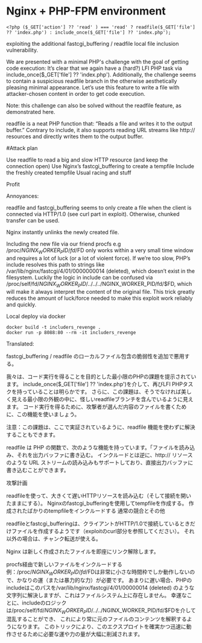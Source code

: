# Nginx + PHP-FPM environment 

```
<?php ($_GET['action'] ?? 'read' ) === 'read' ? readfile($_GET['file'] ?? 'index.php') : include_once($_GET['file'] ?? 'index.php');
```

exploiting the additional fastcgi_buffering / readfile local file inclusion vulnerability.

We are presented with a minimal PHP's challenge with the goal of getting code execution:
It’s clear that we again have a (hard?) LFI PHP task via include_once($_GET['file'] ?? 'index.php').
Additionally, the challenge seems to contain a suspicious readfile branch in the otherwise aesthetically pleasing minimal appearance.
Let’s use this feature to write a file with attacker-chosen content in order to get code execution.

Note: this challenge can also be solved without the readfile feature, as demonstrated here.

readfile is a neat PHP function that: “Reads a file and writes it to the output buffer.”
Contrary to include, it also supports reading URL streams like http:// resources and directly writes them to the output buffer.

#Attack plan

Use readfile to read a big and slow HTTP resource (and keep the connection open)
Use Nginx’s fastcgi_buffering to create a tempfile
Include the freshly created tempfile
Usual racing and stuff
    
Profit

Annoyances:

readfile and fastcgi_buffering seems to only create a file when the client is connected via HTTP/1.0 (see curl part in exploit). 
Otherwise, chunked transfer can be used.

Nginx instantly unlinks the newly created file.

Including the new file via our friend procfs 
e.g /proc/$NGINX_WORKER_PID/fd/$FD only works within a very small time window and requires a lot of luck (or a lot of violent force). 
If we’re too slow, PHP’s include resolves this path to strings like /var/lib/nginx/fastcgi/4/01/0000000014 (deleted), 
which doesn’t exist in the filesystem. Luckily the logic in include can be confused via /proc/self/fd/$NGINX_WORKER_PID/../../../$NGINX_WORKER_PID/fd/$FD,
which will make it always interpret the content of the original file. 
This trick greatly reduces the amount of luck/force needed to make this exploit work reliably and quickly.


Local deploy via docker

```
docker build -t includers_revenge .
docker run -p 8088:80 --rm -it includers_revenge

```


Translated:

fastcgi_buffering / readfile のローカルファイル包含の脆弱性を追加で悪用する。

我々は、コード実行を得ることを目的とした最小限のPHPの課題を提示されています。
include_once($_GET['file'] ?? 'index.php')を介して、再びLFI PHPタスクを持っていることは明らかです。
さらに、この課題は、そうでなければ美しく見える最小限の外観の中に、怪しいreadfileブランチを含んでいるように見えます。
コード実行を得るために、攻撃者が選んだ内容のファイルを書くために、この機能を使いましょう。

注意：この課題は、ここで実証されているように、readfile 機能を使わずに解決することもできます。

readfile は PHP の関数で、次のような機能を持っています。「ファイルを読み込み、それを出力バッファに書き込む。
インクルードとは逆に、http:// リソースのような URL ストリームの読み込みもサポートしており、直接出力バッファに書き込むことができます。

攻撃計画

readfileを使って、大きくて遅いHTTPリソースを読み込む（そして接続を開いたままにする）。
Nginxのfastcgi_bufferingを使用してtempfileを作成する。
作成されたばかりのtempfileをインクルードする
通常の競合とその他
    


readfileとfastcgi_bufferingは、クライアントがHTTP/1.0で接続しているときだけファイルを作成するようです（exploitのcurl部分を参照してください）。
それ以外の場合は、チャンク転送が使える。

Nginx は新しく作成されたファイルを即座にリンク解除します。

procfs経由で新しいファイルをインクルードする 
例：/proc/$NGINX_WORKER_PID/fd/$FDは非常に小さな時間枠でしか動作しないので、かなりの運（または暴力的な力）が必要です。
あまりに遅い場合、PHPのincludeはこのパスを/var/lib/nginx/fastcgi/4/01/00000014 (deleted) のような文字列に解決しますが、これはファイルシステム上に存在しません。
幸運なことに、includeのロジックは/proc/self/fd/$NGINX_WORKER_PID/../../$NGINX_WORKER_PID/fd/$FDを介して混乱することができ、
これにより常に元のファイルのコンテンツを解釈するようになります。
このトリックにより、このエクスプロイトを確実かつ迅速に動作させるために必要な運や力の量が大幅に削減されます。

